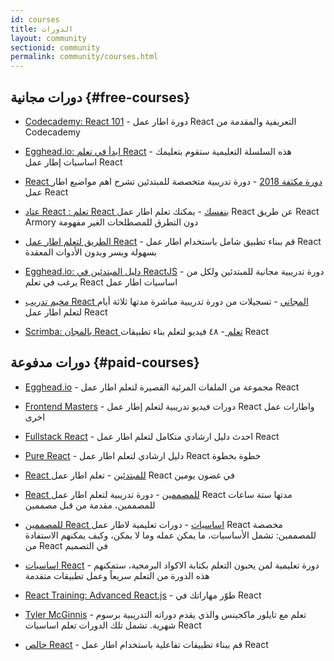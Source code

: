 ```yaml
---
id: courses
title: الدورات
layout: community
sectionid: community
permalink: community/courses.html
---
```


## دورات مجانية {#free-courses}

- [Codecademy: React 101](https://www.codecademy.com/learn/react-101) - دورة اطار عمل React التعريفية والمقدمة من Codecademy

- [Egghead.io: ابدأ في تعلم React](https://egghead.io/courses/start-learning-react) - هذه السلسلة التعليمية ستقوم بتعليمك اساسيات إطار عمل React

- [React دورة مكثفة 2018](https://www.youtube.com/watch?v=Ke90Tje7VS0) - دورة تدريبية متخصصة للمبتدئين تشرح اهم مواضيع اطار عمل React

- [عتاد React : تعلم React بنفسك](https://reactarmory.com/guides/learn-react-by-itself) - يمكنك تعلم اطار عمل React عن طريق React Armory دون التطرق للمصطلحات الغير مفهومة

- [الطريق لتعلم اطار عمل React](https://www.robinwieruch.de/the-road-to-learn-react/) - قم ببناء تطبيق شامل باستخدام اطار عمل React بسهولة ويسر وبدون الأدوات المعقدة

- [Egghead.io: دليل المبتدئين في ReactJS](https://egghead.io/courses/the-beginner-s-guide-to-reactjs) - دورة تدريبية مجانية للمبتدئين ولكل من يرغب في تعلم React اساسيات اطار عمل

- [مخيم تدريب React المجاني](https://tylermcginnis.com/free-react-bootcamp/) - تسجيلات من دورة تدريبية مباشرة مدتها ثلاثة أيام لتعلم اطار عمل React

- [Scrimba: بالمجان React تعلم ](https://scrimba.com/g/glearnreact) -  ٤٨ فيديو لتعلم بناء تطبيقات React

## دورات مدفوعة {#paid-courses}

- [Egghead.io](https://egghead.io/browse/frameworks/react) - مجموعة من الملفات المرئية القصيرة لتعلم اطار عمل React

- [Frontend Masters](https://frontendmasters.com/courses/) - دورات فيديو تدريبية لتعلم إطار عمل  React واطارات عمل اخرى

- [Fullstack React](https://www.fullstackreact.com/) - احدث دليل ارشادي متكامل لتعلم اطار عمل React

- [Pure React](https://daveceddia.com/pure-react/) -  دليل ارشادي لتعلم اطار عمل React خطوة بخطوة

- [React للمبتدئين](https://reactforbeginners.com/) - تعلم اطار عمل React في غضون يومين

- [React للمصممين](https://designcode.io/react) - دورة تدريبية لتعلم اطار عمل React  مدتها ستة ساعات للمصممين، مقدمة من قبل مصممين

- [للمصممين React اساسيات](https://learnreact.design) - دورات تعليمية لاطار عمل  React مخصصة للمصممين: تشمل الأساسيات، ما يمكن عمله وما لا يمكن، وكيف يمكنهم الاستفادة من  React في التصميم

- [اساسيات React](https://learnreact.com/lessons/2018-essential-react-1-overview) - دورة تعليمية لمن يحبون التعلم بكتابة الاكواد البرمجية، ستمكنهم هذه الدورة من التعلم سريعاً وعمل تطبيقات متقدمة

- [React Training: Advanced React.js](https://courses.reacttraining.com/p/advanced-react) - طوّر مهاراتك في React

- [Tyler McGinnis](https://tylermcginnis.com/courses) - تعلم مع تايلور ماكجينس والذي يقدم دوراته التدريبية برسوم شهرية. تشمل تلك الدورات تعلم اساسيات React

- [خالص React](https://codewithmosh.com/p/mastering-react/) - قم ببناء تطبيقات تفاعلية باستخدام اطار عمل React
